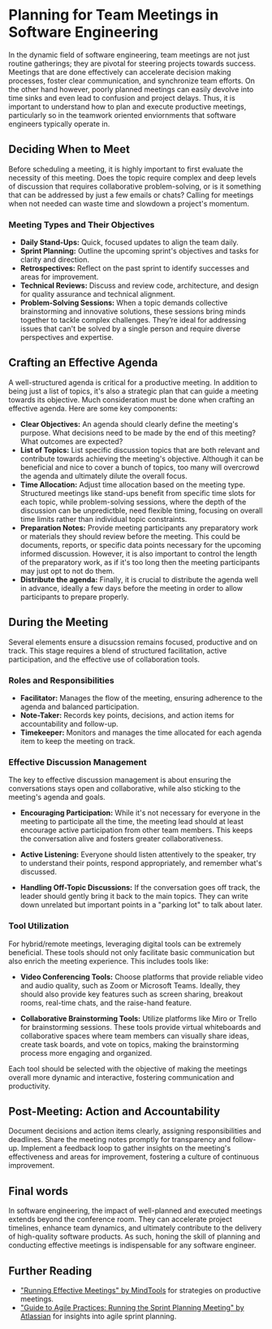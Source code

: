 # Planning for Team Meetings in Software Engineering


In the dynamic field of software engineering, team meetings are not just routine gatherings; they are pivotal for steering projects towards success. Meetings that are done effectively can accelerate decision making processes, foster clear communication, and synchronize team efforts. On the other hand however, poorly planned meetings can easily devolve into time sinks and even lead to confusion and project delays. Thus, it is important to understand how to plan and execute productive meetings, particularly so in the teamwork oriented enviornments that software engineers typically operate in. 


## Deciding When to Meet

Before scheduling a meeting, it is highly important to first evaluate the necessity of this meeting. Does the topic require complex and deep levels of discussion that requires collaborative problem-solving, or is it something that can be addressed by just a few emails or chats? Calling for meetings when not needed can waste time and slowdown a project's momentum. 

### Meeting Types and Their Objectives

- **Daily Stand-Ups:** Quick, focused updates to align the team daily.
- **Sprint Planning:** Outline the upcoming sprint's objectives and tasks for clarity and direction.
- **Retrospectives:** Reflect on the past sprint to identify successes and areas for improvement.
- **Technical Reviews:** Discuss and review code, architecture, and design for quality assurance and technical alignment.
- **Problem-Solving Sessions:** When a topic demands collective brainstorming and innovative solutions, these sessions bring minds together to tackle complex challenges. They’re ideal for addressing issues that can't be solved by a single person and require diverse perspectives and expertise.

## Crafting an Effective Agenda

A well-structured agenda is critical for a productive meeting. In addition to being just a list of topics, it's also a strategic plan that can guide a meeting towards its objective. Much consideration must be done when crafting an effective agenda. Here are some key components: 

- **Clear Objectives:** An agenda should clearly define the meeting's purpose. What decisions need to be made by the end of this meeting? What outcomes are expected? 
- **List of Topics:** List specific discussion topics that are both relevant and contribute towards achieving the meeting's objective. Although it can be beneficial and nice to cover a bunch of topics, too many will overcrowd the agenda and ultimately dilute the overall focus. 
- **Time Allocation:** Adjust time allocation based on the meeting type. Structured meetings like stand-ups benefit from specific time slots for each topic, while problem-solving sessions, where the depth of the discussion can be unpredictble, need flexible timing, focusing on overall time limits rather than individual topic constraints.
- **Preparation Notes:** Provide meeting participants any preparatory work or materials they should review before the meeting. This could be documents, reports, or specific data points necessary for the upcoming informed discussion. However, it is also important to control the length of the preparatory work, as if it's too long then the meeting participants may just opt to not do them.  
- **Distribute the agenda:** Finally, it is crucial to distribute the agenda well in advance, ideally a few days before the meeting in order to allow participants to prepare properly.

## During the Meeting
Several elements ensure a disucssion remains focused, productive and on track. This stage requires a blend of structured facilitation, active participation, and the effective use of collaboration tools.

### Roles and Responsibilities

- **Facilitator:** Manages the flow of the meeting, ensuring adherence to the agenda and balanced participation.
- **Note-Taker:** Records key points, decisions, and action items for accountability and follow-up.
- **Timekeeper:** Monitors and manages the time allocated for each agenda item to keep the meeting on track.

### Effective Discussion Management

The key to effective discussion management is about ensuring the conversations stays open and collaborative, while also sticking to the meeting's agenda and goals.

- **Encouraging Participation:** While it's not necessary for everyone in the meeting to participate all the time, the meeting lead should at least encourage active participation from other team members. This keeps the conversation alive and fosters greater collaborativeness. 

- **Active Listening:** Everyone should listen attentively to the speaker, try to understand their points, respond appropriately, and remember what's discussed.

- **Handling Off-Topic Discussions:** If the conversation goes off track, the leader should gently bring it back to the main topics. They can write down unrelated but important points in a "parking lot" to talk about later.

### Tool Utilization

For hybrid/remote meetings, leveraging digital tools can be extremely beneficial. These tools should not only facilitate basic communication but also enrich the meeting experience. This includes tools like:

- **Video Conferencing Tools:** Choose platforms that provide reliable video and audio quality, such as Zoom or Microsoft Teams. Ideally, they should also provide key features such as screen sharing, breakout rooms, real-time chats, and the raise-hand feature.

- **Collaborative Brainstorming Tools:** Utilize platforms like Miro or Trello for brainstorming sessions. These tools provide virtual whiteboards and collaborative spaces where team members can visually share ideas, create task boards, and vote on topics, making the brainstorming process more engaging and organized.

Each tool should be selected with the objective of making the meetings overall more dynamic and interactive, fostering communication and productivity. 

## Post-Meeting: Action and Accountability

Document decisions and action items clearly, assigning responsibilities and deadlines. Share the meeting notes promptly for transparency and follow-up. Implement a feedback loop to gather insights on the meeting's effectiveness and areas for improvement, fostering a culture of continuous improvement.

## Final words

In software engineering, the impact of well-planned and executed meetings extends beyond the conference room. They can accelerate project timelines, enhance team dynamics, and ultimately contribute to the delivery of high-quality software products. As such, honing the skill of planning and conducting effective meetings is indispensable for any software engineer.

## **Further Reading**

- ["Running Effective Meetings" by MindTools](https://www.mindtools.com/CommSkll/RunningMeetings.htm) for strategies on productive meetings.
- ["Guide to Agile Practices: Running the Sprint Planning Meeting" by Atlassian](https://www.atlassian.com/agile/scrum/sprint-planning) for insights into agile sprint planning.
